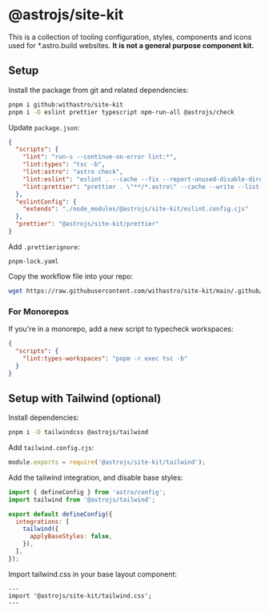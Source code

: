 # @astrojs/site-kit

This is a collection of tooling configuration, styles, components and icons used for \*.astro.build websites. **It is not a general purpose component kit.**

## Setup

Install the package from git and related dependencies:

```bash
pnpm i github:withastro/site-kit
pnpm i -D eslint prettier typescript npm-run-all @astrojs/check
```

Update `package.json`:

```json
{
  "scripts": {
    "lint": "run-s --continue-on-error lint:*",
    "lint:types": "tsc -b",
    "lint:astro": "astro check",
    "lint:eslint": "eslint . --cache --fix --report-unused-disable-directives",
    "lint:prettier": "prettier . \"**/*.astro\" --cache --write --list-different"
  },
  "eslintConfig": {
    "extends": "./node_modules/@astrojs/site-kit/eslint.config.cjs"
  },
  "prettier": "@astrojs/site-kit/prettier"
}
```

Add `.prettierignore`:

```ignore
pnpm-lock.yaml
```

Copy the workflow file into your repo:

```bash
wget https://raw.githubusercontent.com/withastro/site-kit/main/.github/workflows/lint.yml -O .github/workflows/lint.yml
```

### For Monorepos

If you're in a monorepo, add a new script to typecheck workspaces:

```json
{
  "scripts": {
    "lint:types-workspaces": "pnpm -r exec tsc -b"
  }
}
```

## Setup with Tailwind (optional)

Install dependencies:

```bash
pnpm i -D tailwindcss @astrojs/tailwind
```

Add `tailwind.config.cjs`:

```js
module.exports = require('@astrojs/site-kit/tailwind');
```

Add the tailwind integration, and disable base styles:

```js
import { defineConfig } from 'astro/config';
import tailwind from '@astrojs/tailwind';

export default defineConfig({
  integrations: [
    tailwind({
      applyBaseStyles: false,
    }),
  ],
});
```

Import tailwind.css in your base layout component:

```astro
---
import '@astrojs/site-kit/tailwind.css';
---
```
